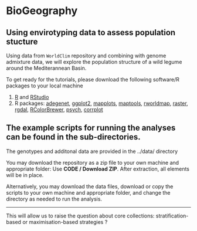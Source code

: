 # BioGeography
## Using envirotyping data to assess population stucture

Using data from `WorldClim` repository and combining with genome admixture data, we will explore the population structure of a wild legume around the Mediterannean Basin.

To get ready for the tutorials, please download the following software/R packages to your local machine

1. [R](https://www.r-project.org/) and [RStudio](https://www.rstudio.com/products/rstudio/download/)
2. R packages: [adegenet](https://cran.r-project.org/web/packages/adegenet/), [ggplot2](), [mapplots](https://cran.r-project.org/web/packages/mapplots), [maptools](https://cran.r-project.org/web/packages/maptools), [rworldmap](https://cran.r-project.org/web/packages/rworldmap), [raster](https://cran.r-project.org/web/packages/raster), [rgdal](https://cran.r-project.org/web/packages/rgdal), [RColorBrewer](https://cran.r-project.org/web/packages/RColorBrewer), [psych](https://cran.r-project.org/web/packages/psych), [corrplot](https://cran.r-project.org/web/packages/corrplot)

## The example scripts for running the analyses can be found in the  sub-directories.
The genotypes and additonal data are provided in the ../data/ directory

You may download the repository as a zip file to your own machine and appropriate folder: Use **CODE / Download ZIP**. After extraction, all elements will be in place.  

Alternatively, you may download the data files, download or copy the scripts to your own machine and appropriate folder, and change the directory as needed to run the analysis.  

---

This will allow us to raise the question about core collections: stratification-based or maximisation-based strategies ?

